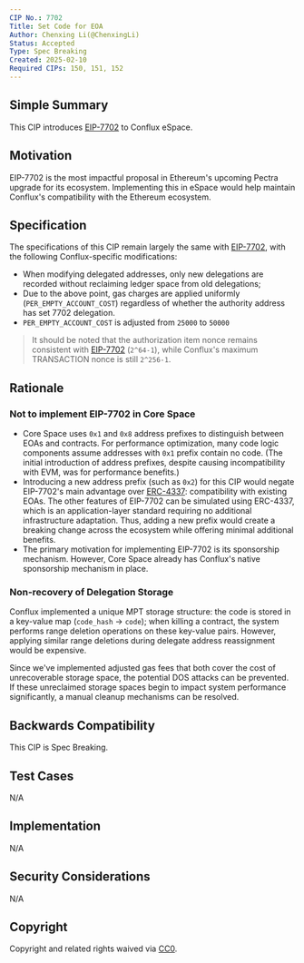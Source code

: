 ```yaml
---
CIP No.: 7702
Title: Set Code for EOA 
Author: Chenxing Li(@ChenxingLi)
Status: Accepted
Type: Spec Breaking
Created: 2025-02-10
Required CIPs: 150, 151, 152
---
```


## Simple Summary
This CIP introduces [EIP-7702](https://eips.ethereum.org/EIPS/eip-7702) to Conflux eSpace.

## Motivation

EIP-7702 is the most impactful proposal in Ethereum's upcoming Pectra upgrade for its ecosystem. Implementing this in eSpace would help maintain Conflux's compatibility with the Ethereum ecosystem.

## Specification

The specifications of this CIP remain largely the same with [EIP-7702](https://eips.ethereum.org/EIPS/eip-7702), with the following Conflux-specific modifications:

- When modifying delegated addresses, only new delegations are recorded without reclaiming ledger space from old delegations;
- Due to the above point, gas charges are applied uniformly (`PER_EMPTY_ACCOUNT_COST`) regardless of whether the authority address has set 7702 delegation.
- `PER_EMPTY_ACCOUNT_COST` is adjusted from `25000` to `50000`

> It should be noted that the authorization item nonce remains consistent with [EIP-7702](https://eips.ethereum.org/EIPS/eip-7702) (`2^64-1`), while Conflux's maximum TRANSACTION nonce is still `2^256-1`.

## Rationale

### Not to implement EIP-7702 in Core Space

- Core Space uses `0x1` and `0x8` address prefixes to distinguish between EOAs and contracts. For performance optimization, many code logic components assume addresses with `0x1` prefix contain no code. (The initial introduction of address prefixes, despite causing incompatibility with EVM, was for performance benefits.)
- Introducing a new address prefix (such as `0x2`) for this CIP would negate EIP-7702's main advantage over [ERC-4337](https://eips.ethereum.org/EIPS/eip-4337): compatibility with existing EOAs. The other features of EIP-7702 can be simulated using ERC-4337, which is an application-layer standard requiring no additional infrastructure adaptation. Thus, adding a new prefix would create a breaking change across the ecosystem while offering minimal additional benefits.
- The primary motivation for implementing EIP-7702 is its sponsorship mechanism. However, Core Space already has Conflux's native sponsorship mechanism in place.

### Non-recovery of Delegation Storage
Conflux implemented a unique MPT storage structure: the code is stored in a key-value map (`code_hash` → `code`); when killing a contract, the system performs range deletion operations on these key-value pairs. However, applying similar range deletions during delegate address reassignment would be expensive. 

Since we've implemented adjusted gas fees that both cover the cost of unrecoverable storage space, the potential DOS attacks can be prevented. If these unreclaimed storage spaces begin to impact system performance significantly, a manual cleanup mechanisms can be resolved.

## Backwards Compatibility
This CIP is Spec Breaking.

## Test Cases
<!--Test cases for an implementation are mandatory for CIPs that are affecting consensus changes. Other CIPs can choose to include links to test cases if applicable.-->
N/A

## Implementation
<!--The implementations must be completed before any CIP is given status "Final", but it need not be completed before the CIP is accepted. While there is merit to the approach of reaching consensus on the specification and rationale before writing code, the principle of "rough consensus and running code" is still useful when it comes to resolving many discussions of API details.-->
N/A

## Security Considerations
<!--All CIPs must contain a section that discusses the security implications/considerations relevant to the proposed change. Include information that might be important for security discussions, surfaces risks and can be used throughout the life cycle of the proposal. E.g. include security-relevant design decisions, concerns, important discussions, implementation-specific guidance and pitfalls, an outline of threats and risks and how they are being addressed. CIP submissions missing the "Security Considerations" section will be rejected. a CIP cannot proceed to status "Final" without a Security Considerations discussion deemed sufficient by the reviewers.-->
N/A

## Copyright
Copyright and related rights waived via [CC0](https://creativecommons.org/publicdomain/zero/1.0/).
